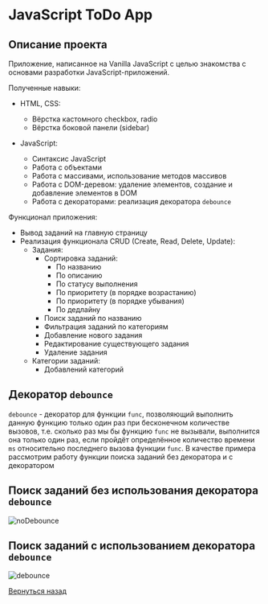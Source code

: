# JavaScript ToDo App

## Описание проекта

Приложение, написанное на Vanilla JavaScript с целью знакомства с основами разработки JavaScript-приложений.

Полученные навыки:

- HTML, CSS:
    - Вёрстка кастомного checkbox, radio
    - Вёрстка боковой панели (sidebar)

- JavaScript:
    - Синтаксис JavaScript
    - Работа с объектами
    - Работа с массивами, использование методов массивов
    - Работа с DOM-деревом: удаление элементов, создание и добавление элементов в DOM
    - Работа с декораторами: реализация декоратора `debounce`

Функционал приложения:
- Вывод заданий на главную страницу
- Реализация функционала CRUD (Create, Read, Delete, Update):
    - Задания:
        - Сортировка заданий:
            - По названию
            - По описанию
            - По статусу выполнения
            - По приоритету (в порядке возрастанию)
            - По приоритету (в порядке убывания)
            - По дедлайну
        - Поиск заданий по названию
        - Фильтрация заданий по категориям
        - Добавление нового задания
        - Редактирование существующего задания
        - Удаление задания
    - Категории заданий:
        - Добавлений категорий

## Декоратор `debounce`

`debounce` - декоратор для функции `func`, позволяющий выполнить данную функцию только один раз при бесконечном количестве вызовов, т.е. сколько раз мы бы функцию `func` не вызывали, выполнится она только один раз, если пройдёт определённое количество времени `ms` относительно последнего вызова функции `func`. В качестве примера рассмотрим работу функции поиска заданий без декоратора и с декоратором

## Поиск заданий без использования декоратора `debounce`

![noDebounce](https://user-images.githubusercontent.com/47455676/190212504-e1b73c35-6f6b-45c7-b723-89644bfb1e18.gif)

## Поиск заданий с использованием декоратора `debounce`

![debounce](https://user-images.githubusercontent.com/47455676/190212099-06278e66-f57e-4a6b-bbca-fcef6daf2d92.gif)


[Вернуться назад](/README.md)
